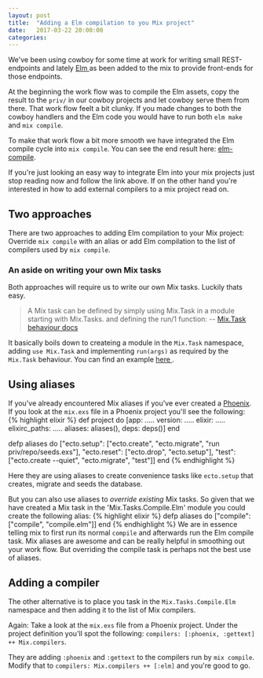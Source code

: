 ```yaml
---
layout: post
title:  "Adding a Elm compilation to you Mix project"
date:   2017-03-22 20:00:00
categories:
---
```


We've been using cowboy for some time at work for writing small REST-endpoints and lately [ Elm ](http://elm-lang.org) as been added to the mix to provide front-ends for those endpoints.

At the beginning the work flow was to compile the Elm assets, copy the result to the `priv/` in our cowboy projects and let cowboy serve them from there. That work flow feelt a bit clunky. If you made changes to both the cowboy handlers and the Elm code you would have to run both `elm make` and `mix compile`. 

To make that work flow a bit more smooth we have integrated the Elm compile cycle into `mix compile`. You can see the end result here: [elm-compile](https://hex.pm/packages/elm_compile).

If you're just looking an easy way to integrate Elm into your mix projects just stop reading now and follow the link above. If on the other hand you're interested in how to add external compilers to a mix project read on.

## Two approaches
There are two approaches to adding Elm compilation to your Mix project: Override `mix compile` with an alias or add Elm compilation to the list of compilers used by `mix compile`.

### An aside on writing your own Mix tasks
Both approaches will require us to write our own Mix tasks. Luckily thats easy.

> A Mix task can be defined by simply using Mix.Task in a module starting with Mix.Tasks. and defining the run/1 function:
> -- [Mix.Task behaviour docs](https://hexdocs.pm/mix/Mix.Task.html)

It basically boils down to createing a module in the `Mix.Task` namespace, adding `use Mix.Task` and implementing `run(args)` as required by the `Mix.Task` behaviour. You can find an example [ here ](https://github.com/ErikMejerHansen/elm_compile/blob/master/lib/mix/task/elm_compile.ex).

## Using aliases
If you've already encountered Mix aliases if you've ever created a [Phoenix](http://www.phoenixframework.org/). If you look at the `mix.exs` file in a Phoenix project you'll see the following:
{% highlight elixir %}
  def project do
    [app: .....
     version: .....
     elixir: .....
     elixirc_paths: .....
     aliases: aliases(),
     deps: deps()]
  end

  defp aliases do
    ["ecto.setup": ["ecto.create", "ecto.migrate", "run priv/repo/seeds.exs"],
     "ecto.reset": ["ecto.drop", "ecto.setup"],
     "test": ["ecto.create --quiet", "ecto.migrate", "test"]]
  end
{% endhighlight %}

Here they are using aliases to create convenience tasks like `ecto.setup` that creates, migrate and seeds the database. 

But you can also use aliases to _override existing_ Mix tasks. So given that we have created a Mix task in the 'Mix.Tasks.Compile.Elm' module you could create the following alias:
{% highlight elixir %}
defp aliases do
   ["compile": ["compile", "compile.elm"]]
end
{% endhighlight %}
We are in essence telling mix to first run its normal `compile` and afterwards run the Elm compile task. Mix aliases are awesome and can be really helpful in smoothing out your work flow. But overriding the compile task is perhaps not the best use of aliases.

## Adding a compiler
The other alternative is to place you task in the `Mix.Tasks.Compile.Elm` namespace and then adding it to the list of Mix compilers. 

Again: Take a look at the `mix.exs` file from a Phoenix project. Under the project definition you'll spot the following: `compilers: [:phoenix, :gettext] ++ Mix.compilers`. 

They are adding `:phoenix` and `:gettext` to the compilers run by `mix compile`. Modify that to `compilers: Mix.compilers ++ [:elm]` and you're good to go. 
